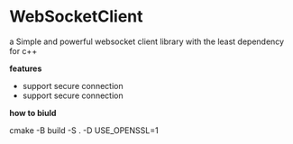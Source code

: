 # WebSocketClient #

a Simple and powerful websocket client library with the least dependency for c++


**features**

   - support secure connection
   - support secure connection

**how to biuld**

cmake -B build -S . -D USE_OPENSSL=1
